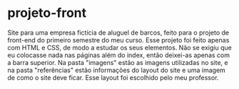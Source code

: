 # projeto-front
 Site para uma empresa fictícia de aluguel de barcos, feito para o projeto de front-end do primeiro semestre do meu curso.
 Esse projeto foi feito apenas com HTML e CSS, de modo a estudar os seus elementos.
 Não se exigiu que eu colocasse nada nas páginas além do index, então deixei-as apenas com a barra superior.
 Na pasta "imagens" estão as imagens utilizadas no site, e na pasta "referências" estão informações do layout do site e uma imagem de como o site deve ficar. Esse layout foi escolhido pelo meu professor.